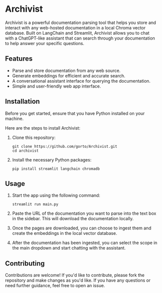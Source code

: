 # Archivist

Archivist is a powerful documentation parsing tool that helps you store and interact with any web-hosted documentation in a local Chroma vector database. Built on LangChain and Streamlit, Archivist allows you to chat with a ChatGPT-like assistant that can search through your documentation to help answer your specific questions.

## Features
- Parse and store documentation from any web source.
- Generate embeddings for efficient and accurate search.
- A conversational assistant interface for querying the documentation.
- Simple and user-friendly web app interface.

## Installation

Before you get started, ensure that you have Python installed on your machine.

Here are the steps to install Archivist:

1. Clone this repository:
    ```shell
    git clone https://github.com/gorto/Archivist.git
    cd archivist
    ```

2. Install the necessary Python packages:
    ```shell
    pip install streamlit langchain chromadb
    ```

## Usage

1. Start the app using the following command:
    ```shell
    streamlit run main.py
    ```

2. Paste the URL of the documentation you want to parse into the text box in the sidebar. This will download the documentation locally.

3. Once the pages are downloaded, you can choose to ingest them and create the embeddings in the local vector database.

4. After the documentation has been ingested, you can select the scope in the main dropdown and start chatting with the assistant.

## Contributing

Contributions are welcome! If you'd like to contribute, please fork the repository and make changes as you'd like. If you have any questions or need further guidance, feel free to open an issue.
